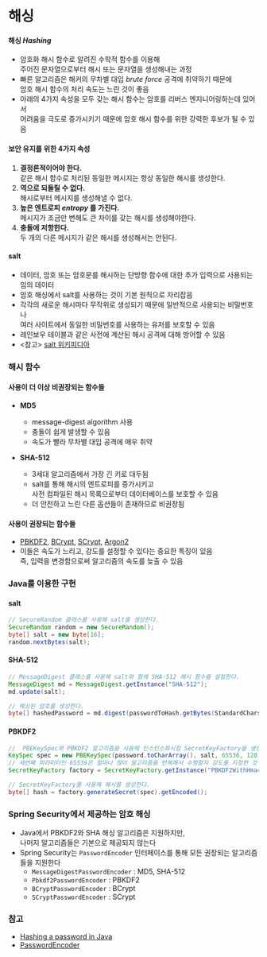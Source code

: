 # 해싱

#### 해싱 _Hashing_

- 암호화 해시 함수로 알려진 수학적 함수를 이용해\
주어진 문자열으로부터 해시 또는 문자열을 생성해내는 과정
- 빠른 알고리즘은 해커의 무차별 대입 _brute force_ 공격에 취약하기 때문에\
암호 해시 함수의 처리 속도는 느린 것이 좋음
- 아래의 4가지 속성을 모두 갖는 해시 함수는 암호를 리버스 엔지니어링하는데 있어서\
어려움을 극도로 증가시키기 때문에 암호 해시 함수를 위한 강력한 후보가 될 수 있음

#### 보안 유지를 위한 4가지 속성

1. **결정론적이어야 한다.**\
같은 해시 함수로 처리된 동일한 메시지는 항상 동일한 해시를 생성한다.
2. **역으로 되돌릴 수 없다.**\
해시로부터 메시지를 생성해낼 수 없다.
3. **높은 엔트로피 _entropy_ 를 가진다.**\
메시지가 조금만 변해도 큰 차이를 갖는 해시를 생성해야한다.
4. **충돌에 저항한다.**\
두 개의 다른 메시지가 같은 해시를 생성해서는 안된다.

#### salt

- 데이터, 암호 또는 암호문를 해시하는 단방향 함수에 대한 추가 입력으로 사용되는 임의 데이터
- 암호 해싱에서 salt를 사용하는 것이 기본 원칙으로 자리잡음
- 각각의 새로운 해시마다 무작위로 생성되기 때문에 일반적으로 사용되는 비밀번호나\
여러 사이트에서 동일한 비밀번호를 사용하는 유저를 보호할 수 있음
- 레인보우 테이블과 같은 사전에 계산된 해시 공격에 대해 방어할 수 있음
- <참고> [salt 위키피디아](https://en.wikipedia.org/wiki/Salt_(cryptography))

### 해시 함수

#### 사용이 더 이상 비권장되는 함수들

- **MD5**
  - message-digest algorithm 사용
  - 충돌이 쉽게 발생할 수 있음
  - 속도가 빨라 무차별 대입 공격에 매우 취약

- **SHA-512**
  - 3세대 알고리즘에서 가장 긴 키로 대두됨
  - salt를 통해 해시의 엔트로피를 증가시키고\
사전 컴파일된 해시 목록으로부터 데이터베이스를 보호할 수 있음
  - 더 안전하고 느린 다른 옵션들이 존재하므로 비권장됨

#### 사용이 권장되는 함수들

- [PBKDF2](https://en.wikipedia.org/wiki/PBKDF2), [BCrypt](https://en.wikipedia.org/wiki/Bcrypt), [SCrypt](https://en.wikipedia.org/wiki/Scrypt), [Argon2](https://en.wikipedia.org/wiki/Argon2)
- 이들은 속도가 느리고, 강도를 설정할 수 있다는 중요한 특징이 있음\
즉, 입력을 변경함으로써 알고리즘의 속도를 늦출 수 있음

### Java를 이용한 구현

#### salt

```java
// SecureRandom 클래스를 사용해 salt를 생성한다.
SecureRandom random = new SecureRandom();
byte[] salt = new byte[16];
random.nextBytes(salt);
```

#### SHA-512

```java
// MessageDigest 클래스를 사용해 salt와 함께 SHA-512 해시 함수를 설정한다.
MessageDigest md = MessageDigest.getInstance("SHA-512");
md.update(salt);

// 해싱된 암호를 생성한다.
byte[] hashedPassword = md.digest(passwordToHash.getBytes(StandardCharsets.UTF_8));
```

#### PBKDF2

```java
//  PBEKeySpec와 PBKDF2 알고리즘을 사용해 인스턴스화시킬 SecretKeyFactory을 생성한다.
KeySpec spec = new PBEKeySpec(password.toCharArray(), salt, 65536, 128); 
// 세번째 파라미터인 65536은 얼마나 많이 알고리즘을 반복해서 수행할지 강도를 지정한 것
SecretKeyFactory factory = SecretKeyFactory.getInstance("PBKDF2WithHmacSHA1");

// SecretKeyFactory를 사용해 해시를 생성한다.
byte[] hash = factory.generateSecret(spec).getEncoded();
```

### Spring Security에서 제공하는 암호 해싱

- Java에서 PBKDF2와 SHA 해싱 알고리즘은 지원하지만,\
나머지 알고리즘들은 기본으로 제공되지 않는다
- Spring Security는 `PasswordEncoder` 인터페이스를 통해 모든 권장되는 알고리즘들을 지원한다
  - `MessageDigestPasswordEncoder` : MD5, SHA-512
  - `Pbkdf2PasswordEncoder` : PBKDF2
  - `BCryptPasswordEncoder` : BCrypt
  - `SCryptPasswordEncoder` : SCrypt

### 참고

- [Hashing a password in Java](https://www.baeldung.com/java-password-hashing)
- [PasswordEncoder](https://docs.spring.io/spring-security/site/docs/3.1.x/apidocs/org/springframework/security/crypto/password/PasswordEncoder.html)